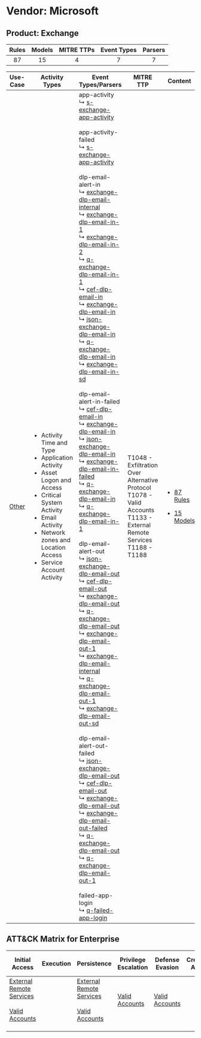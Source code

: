Vendor: Microsoft
=================
Product: Exchange
-----------------
| Rules | Models | MITRE TTPs | Event Types | Parsers |
|:-----:|:------:|:----------:|:-----------:|:-------:|
|  87   |   15   |     4      |      7      |    7    |

|                Use-Case                | Activity Types                                                                                                                                                                                                                           | Event Types/Parsers                                                                                                                                                                                                                                                                                                                                                                                                                                                                                                                                                                                                                                                                                                                                                                                                                                                                                                                                                                                                                                                                                                                                                                                                                                                                                                                                                                                                                                                                                                                                                                                                                                                                                                                                                                                                                                                                                                                                                                                                                                                                                                                                                                                                                                                                                                                                                                                                                                                                                                                                                                                                                                                                                                                                                                                                                                                                                                                                        | MITRE TTP                                                                                                                         | Content                                                                                               |
|:--------------------------------------:| ---------------------------------------------------------------------------------------------------------------------------------------------------------------------------------------------------------------------------------------- | ---------------------------------------------------------------------------------------------------------------------------------------------------------------------------------------------------------------------------------------------------------------------------------------------------------------------------------------------------------------------------------------------------------------------------------------------------------------------------------------------------------------------------------------------------------------------------------------------------------------------------------------------------------------------------------------------------------------------------------------------------------------------------------------------------------------------------------------------------------------------------------------------------------------------------------------------------------------------------------------------------------------------------------------------------------------------------------------------------------------------------------------------------------------------------------------------------------------------------------------------------------------------------------------------------------------------------------------------------------------------------------------------------------------------------------------------------------------------------------------------------------------------------------------------------------------------------------------------------------------------------------------------------------------------------------------------------------------------------------------------------------------------------------------------------------------------------------------------------------------------------------------------------------------------------------------------------------------------------------------------------------------------------------------------------------------------------------------------------------------------------------------------------------------------------------------------------------------------------------------------------------------------------------------------------------------------------------------------------------------------------------------------------------------------------------------------------------------------------------------------------------------------------------------------------------------------------------------------------------------------------------------------------------------------------------------------------------------------------------------------------------------------------------------------------------------------------------------------------------------------------------------------------------------------------------------------------------- | --------------------------------------------------------------------------------------------------------------------------------- | ----------------------------------------------------------------------------------------------------- |
| [Other](../../../UseCases/uc_other.md) | <ul><li>Activity Time  and Type</li><li>Application Activity</li><li>Asset Logon and Access</li><li>Critical System Activity</li><li>Email Activity</li><li>Network zones and Location Access</li><li>Service Account Activity</li></ul> |  app-activity<br> ↳ [s-exchange-app-activity](Parsers/parserContent_s-exchange-app-activity.md)<br><br> app-activity-failed<br> ↳ [s-exchange-app-activity](Parsers/parserContent_s-exchange-app-activity.md)<br><br> dlp-email-alert-in<br> ↳ [exchange-dlp-email-internal](Parsers/parserContent_exchange-dlp-email-internal.md)<br> ↳ [exchange-dlp-email-in-1](Parsers/parserContent_exchange-dlp-email-in-1.md)<br> ↳ [exchange-dlp-email-in-2](Parsers/parserContent_exchange-dlp-email-in-2.md)<br> ↳ [q-exchange-dlp-email-in-1](Parsers/parserContent_q-exchange-dlp-email-in-1.md)<br> ↳ [cef-dlp-email-in](Parsers/parserContent_cef-dlp-email-in.md)<br> ↳ [exchange-dlp-email-in](Parsers/parserContent_exchange-dlp-email-in.md)<br> ↳ [json-exchange-dlp-email-in](Parsers/parserContent_json-exchange-dlp-email-in.md)<br> ↳ [q-exchange-dlp-email-in](Parsers/parserContent_q-exchange-dlp-email-in.md)<br> ↳ [exchange-dlp-email-in-sd](Parsers/parserContent_exchange-dlp-email-in-sd.md)<br><br> dlp-email-alert-in-failed<br> ↳ [cef-dlp-email-in](Parsers/parserContent_cef-dlp-email-in.md)<br> ↳ [exchange-dlp-email-in](Parsers/parserContent_exchange-dlp-email-in.md)<br> ↳ [json-exchange-dlp-email-in](Parsers/parserContent_json-exchange-dlp-email-in.md)<br> ↳ [exchange-dlp-email-in-failed](Parsers/parserContent_exchange-dlp-email-in-failed.md)<br> ↳ [q-exchange-dlp-email-in](Parsers/parserContent_q-exchange-dlp-email-in.md)<br> ↳ [q-exchange-dlp-email-in-1](Parsers/parserContent_q-exchange-dlp-email-in-1.md)<br><br> dlp-email-alert-out<br> ↳ [json-exchange-dlp-email-out](Parsers/parserContent_json-exchange-dlp-email-out.md)<br> ↳ [cef-dlp-email-out](Parsers/parserContent_cef-dlp-email-out.md)<br> ↳ [exchange-dlp-email-out](Parsers/parserContent_exchange-dlp-email-out.md)<br> ↳ [q-exchange-dlp-email-out](Parsers/parserContent_q-exchange-dlp-email-out.md)<br> ↳ [exchange-dlp-email-out-1](Parsers/parserContent_exchange-dlp-email-out-1.md)<br> ↳ [exchange-dlp-email-internal](Parsers/parserContent_exchange-dlp-email-internal.md)<br> ↳ [q-exchange-dlp-email-out-1](Parsers/parserContent_q-exchange-dlp-email-out-1.md)<br> ↳ [exchange-dlp-email-out-sd](Parsers/parserContent_exchange-dlp-email-out-sd.md)<br><br> dlp-email-alert-out-failed<br> ↳ [json-exchange-dlp-email-out](Parsers/parserContent_json-exchange-dlp-email-out.md)<br> ↳ [cef-dlp-email-out](Parsers/parserContent_cef-dlp-email-out.md)<br> ↳ [exchange-dlp-email-out](Parsers/parserContent_exchange-dlp-email-out.md)<br> ↳ [exchange-dlp-email-out-failed](Parsers/parserContent_exchange-dlp-email-out-failed.md)<br> ↳ [q-exchange-dlp-email-out](Parsers/parserContent_q-exchange-dlp-email-out.md)<br> ↳ [q-exchange-dlp-email-out-1](Parsers/parserContent_q-exchange-dlp-email-out-1.md)<br><br> failed-app-login<br> ↳ [q-failed-app-login](Parsers/parserContent_q-failed-app-login.md)<br> | T1048 - Exfiltration Over Alternative Protocol<br>T1078 - Valid Accounts<br>T1133 - External Remote Services<br>T1188 - T1188<br> | [<ul><li>87 Rules</li></ul><ul><li>15 Models</li></ul>](Rules_Models/r_m_microsoft_exchange_Other.md) |

ATT&CK Matrix for Enterprise
----------------------------
| Initial Access                                                                                                                                   | Execution | Persistence                                                                                                                                      | Privilege Escalation                                                | Defense Evasion                                                     | Credential Access | Discovery | Lateral Movement | Collection | Command and Control | Exfiltration                                                                                | Impact |
| ------------------------------------------------------------------------------------------------------------------------------------------------ | --------- | ------------------------------------------------------------------------------------------------------------------------------------------------ | ------------------------------------------------------------------- | ------------------------------------------------------------------- | ----------------- | --------- | ---------------- | ---------- | ------------------- | ------------------------------------------------------------------------------------------- | ------ |
| [External Remote Services](https://attack.mitre.org/techniques/T1133)<br><br>[Valid Accounts](https://attack.mitre.org/techniques/T1078)<br><br> |           | [External Remote Services](https://attack.mitre.org/techniques/T1133)<br><br>[Valid Accounts](https://attack.mitre.org/techniques/T1078)<br><br> | [Valid Accounts](https://attack.mitre.org/techniques/T1078)<br><br> | [Valid Accounts](https://attack.mitre.org/techniques/T1078)<br><br> |                   |           |                  |            |                     | [Exfiltration Over Alternative Protocol](https://attack.mitre.org/techniques/T1048)<br><br> |        |